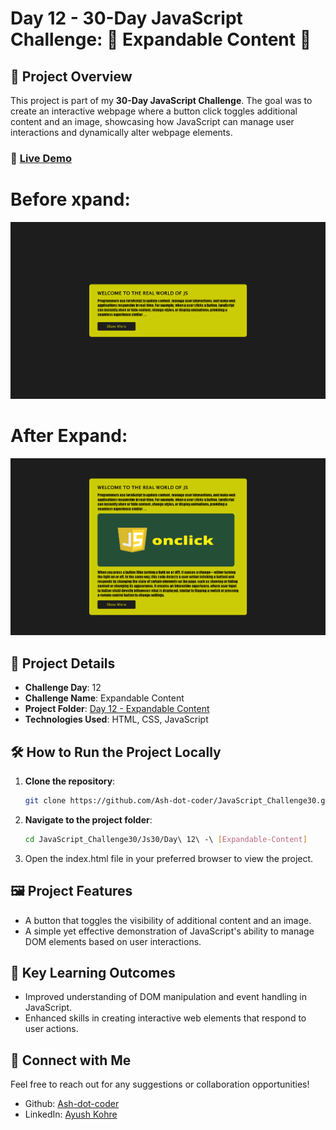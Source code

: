 # Day 12 - 30-Day JavaScript Challenge: 🔽 Expandable Content 🔼


## 🚀 Project Overview
This project is part of my **30-Day JavaScript Challenge**. The goal was to create an interactive webpage where a button click toggles additional content and an image, showcasing how JavaScript can manage user interactions and dynamically alter webpage elements.

### 🔗 [Live Demo](https://ash-dot-coder.github.io/JavaScript_Challenge30/Day%2012%20-%20%5BExpandable-Content%5D/index.html)

# Before xpand:
![Expandable Content Preview-1](/Day%2012%20-%20[Expandable-Content]/Image/interface1.png)

# After Expand:
![Expandable Content Preview-1](/Day%2012%20-%20[Expandable-Content]/Image/interface2.png)

## 📂 Project Details

- **Challenge Day**: 12
- **Challenge Name**: Expandable Content
- **Project Folder**: [Day 12 - Expandable Content](https://github.com/Ash-dot-coder/JavaScript_Challenge30/tree/Js30/Day%2012%20-%20%5BExpandable-Content%5D)
- **Technologies Used**: HTML, CSS, JavaScript

## 🛠️ How to Run the Project Locally

1. **Clone the repository**:
   ```bash
   git clone https://github.com/Ash-dot-coder/JavaScript_Challenge30.git
    ```

2. **Navigate to the project folder**:
    ```bash
    cd JavaScript_Challenge30/Js30/Day\ 12\ -\ [Expandable-Content]
    ```
    
3. Open the index.html file in your preferred browser to view the project.

## 🖼️ Project Features
- A button that toggles the visibility of additional content and an image.
- A simple yet effective demonstration of JavaScript's ability to manage DOM elements based on user interactions.
    
## 🎯 Key Learning Outcomes
- Improved understanding of DOM manipulation and event handling in JavaScript.
- Enhanced skills in creating interactive web elements that respond to user actions.

## 🤝 Connect with Me
Feel free to reach out for any suggestions or collaboration opportunities!

- Github: [Ash-dot-coder](https://github.com/Ash-dot-coder)
- LinkedIn: [Ayush Kohre](https://www.linkedin.com/in/aayush-kohre-dev1/)